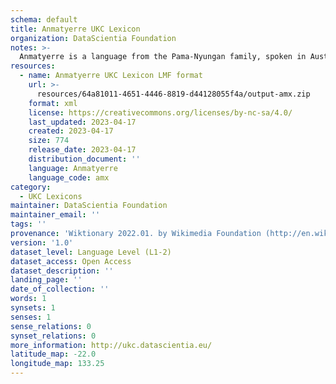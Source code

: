 ```yaml
---
schema: default
title: Anmatyerre UKC Lexicon
organization: DataScientia Foundation
notes: >-
  Anmatyerre is a language from the Pama-Nyungan family, spoken in Australia. The UKC Lexicon of Anmatyerre is represented as a lexico-semantic network. It consists of words, word senses, synsets, as well as sense-level and synset-level relationships.
resources:
  - name: Anmatyerre UKC Lexicon LMF format
    url: >-
      resources/64a81011-4651-4446-8819-d44128055f4a/output-amx.zip
    format: xml
    license: https://creativecommons.org/licenses/by-nc-sa/4.0/
    last_updated: 2023-04-17
    created: 2023-04-17
    size: 774
    release_date: 2023-04-17
    distribution_document: ''
    language: Anmatyerre
    language_code: amx
category:
  - UKC Lexicons
maintainer: DataScientia Foundation
maintainer_email: ''
tags: ''
provenance: 'Wiktionary 2022.01. by Wikimedia Foundation (http://en.wiktionary.org); Princeton WordNet 2.1 by Princeton University (https://wordnet.princeton.edu)'
version: '1.0'
dataset_level: Language Level (L1-2)
dataset_access: Open Access
dataset_description: ''
landing_page: ''
date_of_collection: ''
words: 1
synsets: 1
senses: 1
sense_relations: 0
synset_relations: 0
more_information: http://ukc.datascientia.eu/
latitude_map: -22.0
longitude_map: 133.25
---
```


